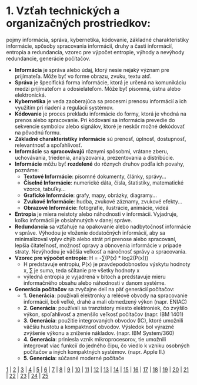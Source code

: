 # 1. Vzťah technických a organizačných prostriedkov:
pojmy informácia, správa, kybernetika, kódovanie, základné charakteristiky informácie, spôsoby spracovania informácií, druhy a časti informácií, entropia a redundancia, vzorec pre výpočet entropie, výhody a nevýhody redundancie, generácie počítačov.

- **Informácia** je správa alebo údaj, ktorý nesie nejaký význam pre prijímateľa. Môže byť vo forme obrazu, zvuku, textu atď.
- **Správa** je špecifická forma informácie, ktorá je určená na komunikáciu medzi prijímateľom a odosielateľom. Môže byť písomná, ústna alebo elektronická.
- **Kybernetika** je veda zaoberajúca sa procesmi prenosu informácií a ich využitím pri riadení a regulácii systémov.
- **Kódovanie** je proces prekladu informácie do formy, ktorá je vhodná na prenos alebo spracovanie. Pri kódovaní sa informácia prevedie do sekvencie symbolov alebo signálov, ktoré je neskôr možné dekódovať na pôvodnú formu.
- **Základné charakteristiky informácie** sú prenosť, úplnosť, dostupnosť, relevantnosť a spoľahlivosť.
- **Informácie** sa **spracovávajú** rôznymi spôsobmi, vrátane zberu, uchovávania, triedenia, analyzovania, prezentovania a distribúcie.
- **Informácie** môžu byť **rozdelené** do rôznych druhov podľa ich povahy, poznáme:
  - **Textové Informácie**: písomné dokumenty, články, správy...
  - **Číselné Informácie**: numerické dáta, čísla, štatistiky, matematické vzorce, tabuľky...
  - **Grafické Informácie**: grafy, mapy, obrázky, diagramy...
  - **Zvukové Informácie**: hudba, zvukové záznamy, zvukové efekty...
  - **Obrazové Informácie**: fotografie, ilustrácie, animácie, videá
- **Entropia** je miera neistoty alebo náhodnosti v informácii. Vyjadruje, koľko informácii je obsiahnutých v danej správe.
- **Redundancia** sa vzťahuje na opakovanie alebo nadbytočnosť informácie v správe. Výhodou je vloženie dodatočných informácií, aby sa minimalizoval vplyv chýb alebo strát pri prenose alebo spracovaní, lepšia čitateľnosť, možnosť opravy a obnovenia informácie v prípade straty. Nevýhodou je väčšia veľkosť a náročnosť správy a spracovania.
- **Vzorec pre výpočet entropie**: H = -∑(P(x) * log2(P(x)))
  - H predstavuje entropiu, P(x) je pravdepodobnosťou výskytu hodnoty x, ∑ je suma, teda sčítanie pre všetky hodnoty x
  - výledná entropia je vyjadrená v bitoch a predstavuje mieru informačného obsahu alebo náhodnosti v danom systéme.
- **Generácia počítačov** sa zvyčajne delí na päť generácií počítačov:
  - **1. Generácia**: používali elektronky a reléové obvody na spracovanie informácií, boli veľké, drahé a mali obmedzený výkon (napr. ENIAC)
  - **2. Generácia**: používali sa tranzistory miesto elektroniek, čo zvýšilo výkon, spoľahlivosť a zmenšilo veľkosť počítačov (napr. IBM 1401)
  - **3. Generácia**: použitie integrovaných obvodov (IC), ktoré umožnili väčšiu hustotu a kompaktnosť obvodov. Výsledok bol výrazné zvýšenie výkonu a zníženie nákladov. (napr. IBM System/360)
  - **4. Generácia**: priniesla vznik mikroprocesorov, tie umožnili integrovať viac funkcií do jedného čipu, čo viedlo k vzniku osobných počítačov a iných kompaktných systémov. (napr. Apple II.)
  - **5. Generácia**: súčasné moderné počítače


[1](https://jesuschrist69.github.io/maturitne-otazky-SPSIT-KNM-2023/LYC/) | [2](https://jesuschrist69.github.io/maturitne-otazky-SPSIT-KNM-2023/LYC2/) | [3](https://jesuschrist69.github.io/maturitne-otazky-SPSIT-KNM-2023/LYC3/) | [4](https://jesuschrist69.github.io/maturitne-otazky-SPSIT-KNM-2023/LYC4/) | [5](https://jesuschrist69.github.io/maturitne-otazky-SPSIT-KNM-2023/LYC5/) | [6](https://jesuschrist69.github.io/maturitne-otazky-SPSIT-KNM-2023/LYC6/) | [7](https://jesuschrist69.github.io/maturitne-otazky-SPSIT-KNM-2023/LYC7/) | [8](https://jesuschrist69.github.io/maturitne-otazky-SPSIT-KNM-2023/LYC8/) | [9](https://jesuschrist69.github.io/maturitne-otazky-SPSIT-KNM-2023/LYC9/) | [10](https://jesuschrist69.github.io/maturitne-otazky-SPSIT-KNM-2023/LYC10/) | [11](https://jesuschrist69.github.io/maturitne-otazky-SPSIT-KNM-2023/LYC11/) | [12](https://jesuschrist69.github.io/maturitne-otazky-SPSIT-KNM-2023/LYC12/) | [13](https://jesuschrist69.github.io/maturitne-otazky-SPSIT-KNM-2023/LYC13/) | [14](https://jesuschrist69.github.io/maturitne-otazky-SPSIT-KNM-2023/LYC14/) | [15](https://jesuschrist69.github.io/maturitne-otazky-SPSIT-KNM-2023/LYC15/) | [16](https://jesuschrist69.github.io/maturitne-otazky-SPSIT-KNM-2023/LYC16/) | [17](https://jesuschrist69.github.io/maturitne-otazky-SPSIT-KNM-2023/LYC17/) | [18](https://jesuschrist69.github.io/maturitne-otazky-SPSIT-KNM-2023/LYC18/) | [19](https://jesuschrist69.github.io/maturitne-otazky-SPSIT-KNM-2023/LYC19/) | [20](https://jesuschrist69.github.io/maturitne-otazky-SPSIT-KNM-2023/LYC20/) | [21](https://jesuschrist69.github.io/maturitne-otazky-SPSIT-KNM-2023/LYC21/) | [22](https://jesuschrist69.github.io/maturitne-otazky-SPSIT-KNM-2023/LYC22/) | [23](https://jesuschrist69.github.io/maturitne-otazky-SPSIT-KNM-2023/LYC23/) | [24](https://jesuschrist69.github.io/maturitne-otazky-SPSIT-KNM-2023/LYC24/) | [25](https://jesuschrist69.github.io/maturitne-otazky-SPSIT-KNM-2023/LYC25/)
